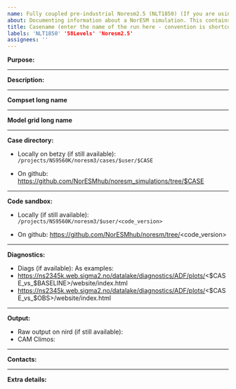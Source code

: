 ```yaml
---
name: Fully coupled pre-industrial Noresm2.5 (NLT1850) (If you are using another tag/compset, please customize accordingly)
about: Documenting information about a NorESM simulation. This contains information about the location of the run directory, sandbox, etc)
title: Casename (enter the name of the run here - convention is shortcompsetname_codeversion_grid_somekindofinfo_yyyymmdd - where code version for noresm2_5_alpha03 can be noresm25alpha03)
labels: 'NLT1850' '58Levels' 'Noresm2.5'
assignees: ''
---
```

**Purpose:**

___
**Description:**

___
**Compset long name**

___
**Model grid long name**

___
**Case directory:**
- Locally on betzy (if still available):
`/projects/NS9560K/noresm3/cases/$user/$CASE`

- On github:
https://github.com/NorESMhub/noresm_simulations/tree/$CASE
___
**Code sandbox:**
- Locally (if still available): `/projects/NS9560K/noresm3/$user/<code_version>`

- On github: https://github.com/NorESMhub/noresm/tree/<code_version>
___
**Diagnostics:**
- Diags (if available):
As examples:
- https://ns2345k.web.sigma2.no/datalake/diagnostics/ADF/plots/<$CASE_vs_$BASELINE>/website/index.html
- https://ns2345k.web.sigma2.no/datalake/diagnostics/ADF/plots/<$CASE_vs_$OBS>/website/index.html

___
**Output:**
- Raw output on nird (if still available):
- CAM Climos:
___
**Contacts:**

___
**Extra details:**
